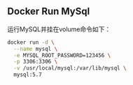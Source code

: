 ## Docker Run MySql

运行MySQL并挂在volume命令如下：

```bash
docker run -d \
  --name mysql \
  -e MYSQL_ROOT_PASSWORD=123456 \
  -p 3306:3306 \
  -v /usr/local/mysql:/var/lib/mysql \
  mysql:5.7

```
